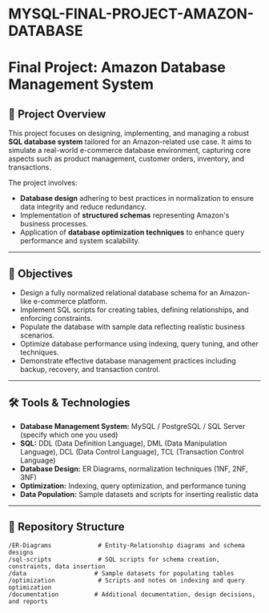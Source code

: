 # MYSQL-FINAL-PROJECT-AMAZON-DATABASE
# Final Project: Amazon Database Management System

## 📖 Project Overview

This project focuses on designing, implementing, and managing a robust **SQL database system** tailored for an Amazon-related use case. It aims to simulate a real-world e-commerce database environment, capturing core aspects such as product management, customer orders, inventory, and transactions.

The project involves:
- **Database design** adhering to best practices in normalization to ensure data integrity and reduce redundancy.
- Implementation of **structured schemas** representing Amazon's business processes.
- Application of **database optimization techniques** to enhance query performance and system scalability.

---

## 🎯 Objectives

- Design a fully normalized relational database schema for an Amazon-like e-commerce platform.
- Implement SQL scripts for creating tables, defining relationships, and enforcing constraints.
- Populate the database with sample data reflecting realistic business scenarios.
- Optimize database performance using indexing, query tuning, and other techniques.
- Demonstrate effective database management practices including backup, recovery, and transaction control.

---

## 🛠️ Tools & Technologies

- **Database Management System:** MySQL / PostgreSQL / SQL Server (specify which one you used)
- **SQL:** DDL (Data Definition Language), DML (Data Manipulation Language), DCL (Data Control Language), TCL (Transaction Control Language)
- **Database Design:** ER Diagrams, normalization techniques (1NF, 2NF, 3NF)
- **Optimization:** Indexing, query optimization, and performance tuning
- **Data Population:** Sample datasets and scripts for inserting realistic data

---

## 📂 Repository Structure

```plaintext
/ER-Diagrams             # Entity-Relationship diagrams and schema designs
/sql-scripts             # SQL scripts for schema creation, constraints, data insertion
/data                   # Sample datasets for populating tables
/optimization            # Scripts and notes on indexing and query optimization
/documentation          # Additional documentation, design decisions, and reports
